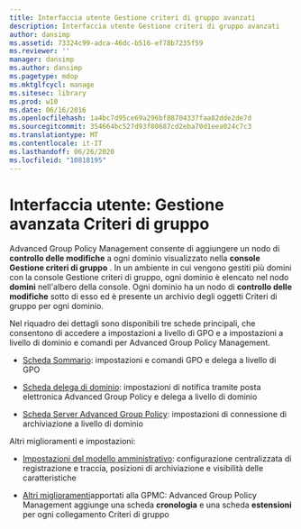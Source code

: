 ```yaml
---
title: Interfaccia utente Gestione criteri di gruppo avanzati
description: Interfaccia utente Gestione criteri di gruppo avanzati
author: dansimp
ms.assetid: 73324c99-adca-46dc-b516-ef78b7235f59
ms.reviewer: ''
manager: dansimp
ms.author: dansimp
ms.pagetype: mdop
ms.mktglfcycl: manage
ms.sitesec: library
ms.prod: w10
ms.date: 06/16/2016
ms.openlocfilehash: 1a4bc7d95ce69a296bf88704337faa82dde2de7d
ms.sourcegitcommit: 354664bc527d93f80687cd2eba70d1eea024c7c3
ms.translationtype: MT
ms.contentlocale: it-IT
ms.lasthandoff: 06/26/2020
ms.locfileid: "10818195"
---
```

# Interfaccia utente: Gestione avanzata Criteri di gruppo


Advanced Group Policy Management consente di aggiungere un nodo di **controllo delle modifiche** a ogni dominio visualizzato nella **console Gestione criteri di gruppo** . In un ambiente in cui vengono gestiti più domini con la console Gestione criteri di gruppo, ogni dominio è elencato nel nodo **domini** nell'albero della console. Ogni dominio ha un nodo di **controllo delle modifiche** sotto di esso ed è presente un archivio degli oggetti Criteri di gruppo per ogni dominio.

Nel riquadro dei dettagli sono disponibili tre schede principali, che consentono di accedere a impostazioni a livello di GPO e a impostazioni a livello di dominio e comandi per Advanced Group Policy Management.

-   [Scheda Sommario](contents-tab.md): impostazioni e comandi GPO e delega a livello di GPO

-   [Scheda delega di dominio](domain-delegation-tab.md): impostazioni di notifica tramite posta elettronica Advanced Group Policy e delega a livello di dominio

-   [Scheda Server Advanced Group Policy](agpm-server-tab.md): impostazioni di connessione di archiviazione a livello di dominio

Altri miglioramenti e impostazioni:

-   [Impostazioni del modello amministrativo](administrative-template-settings.md): configurazione centralizzata di registrazione e traccia, posizioni di archiviazione e visibilità delle caratteristiche

-   [Altri miglioramenti](other-enhancements-to-the-gpmc.md)apportati alla GPMC: Advanced Group Policy Management aggiunge una scheda **cronologia** e una scheda **estensioni** per ogni collegamento Criteri di gruppo

 

 





